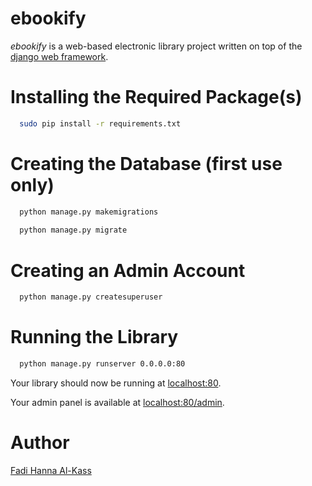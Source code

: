 # ebookify
<i>ebookify</i> is a web-based electronic library project written on top of the [django web framework](#).

# Installing the Required Package(s)
```bash
  sudo pip install -r requirements.txt
```

# Creating the Database (first use only)
```bash
  python manage.py makemigrations
  
  python manage.py migrate
```

# Creating an Admin Account
```bash
  python manage.py createsuperuser
```

# Running the Library
```bash
  python manage.py runserver 0.0.0.0:80
```
Your library should now be running at [localhost:80](http://localhost).

Your admin panel is available at [localhost:80/admin](http://localhost/admin).

# Author
[Fadi Hanna Al-Kass](http://github.com/alkass)
